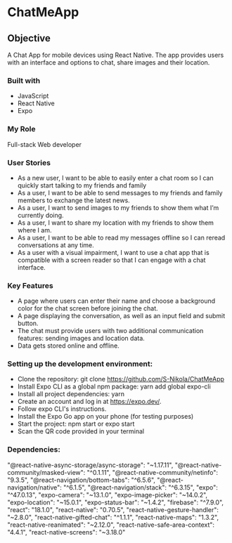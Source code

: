 # ChatMeApp

## Objective

A Chat App for mobile devices using React Native. The app provides users with an interface and options to chat, share images and their location.

### Built with

- JavaScript
- React Native
- Expo

### My Role

Full-stack Web developer

### User Stories

- As a new user, I want to be able to easily enter a chat room so I can quickly start talking to my friends and family
- As a user, I want to be able to send messages to my friends and family members to exchange
  the latest news.
- As a user, I want to send images to my friends to show them what I’m currently doing.
- As a user, I want to share my location with my friends to show them where I am.
- As a user, I want to be able to read my messages offline so I can reread conversations at any time.
- As a user with a visual impairment, I want to use a chat app that is compatible with a screen reader so that I can engage with a chat interface.

### Key Features

- A page where users can enter their name and choose a background color for the chat screen
  before joining the chat.
- A page displaying the conversation, as well as an input field and submit button.
- The chat must provide users with two additional communication features: sending images and location data.
- Data gets stored online and offline.

### Setting up the development environment:
- Clone the repository: git clone https://github.com/S-Nikola/ChatMeApp
- Install Expo CLI as a global npm package: yarn add global expo-cli
- Install all project dependencies: yarn
- Create an account and log in at https://expo.dev/.
- Follow expo CLI's instructions.
- Install the Expo Go app on your phone (for testing purposes)
- Start the project: npm start or expo start
- Scan the QR code provided in your terminal


### Dependencies:
  "@react-native-async-storage/async-storage": "~1.17.11",
  "@react-native-community/masked-view": "^0.1.11",
  "@react-native-community/netinfo": "9.3.5",
  "@react-navigation/bottom-tabs": "^6.5.6",
  "@react-navigation/native": "^6.1.5",
  "@react-navigation/stack": "^6.3.15",
  "expo": "^47.0.13",
  "expo-camera": "~13.1.0",
  "expo-image-picker": "~14.0.2",
  "expo-location": "~15.0.1",
  "expo-status-bar": "~1.4.2",
  "firebase": "^7.9.0",
  "react": "18.1.0",
  "react-native": "0.70.5",
  "react-native-gesture-handler": "~2.8.0",
  "react-native-gifted-chat": "^1.1.1",
  "react-native-maps": "1.3.2",
  "react-native-reanimated": "~2.12.0",
  "react-native-safe-area-context": "4.4.1",
  "react-native-screens": "~3.18.0" 